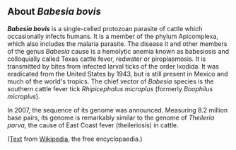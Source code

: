 About *Babesia bovis* 
---------------------

***Babesia bovis*** is a single-celled protozoan parasite of cattle
which occasionally infects humans. It is a member of the phylum
Apicomplexa, which also includes the malaria parasite. The disease it
and other members of the genus *Babesia* cause is a hemolytic anemia
known as babesiosis and colloquially called Texas cattle fever, redwater
or piroplasmosis. It is transmitted by bites from infected larval ticks
of the order Ixodida. It was eradicated from the United States by 1943,
but is still present in Mexico and much of the world\'s tropics. The
chief vector of *Babesia* species is the southern cattle fever tick
*Rhipicephalus microplus* (formerly *Boophilus microplus*).

In 2007, the sequence of its genome was announced. Measuring 8.2 million
base pairs, its genome is remarkably similar to the genome of *Theileria
parva*, the cause of East Coast fever (theileriosis) in cattle.

([Text](http://en.wikipedia.org/wiki/Babesia_bovis) from
[Wikipedia](http://en.wikipedia.org/), the free encyclopaedia.)
